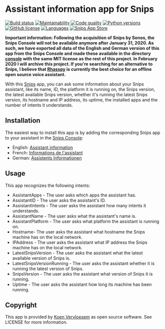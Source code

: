 # Assistant information app for Snips

[![Build status](https://api.travis-ci.com/koenvervloesem/snips-app-assistant-information.svg?branch=master)](https://travis-ci.com/koenvervloesem/snips-app-assistant-information) [![Maintainability](https://api.codeclimate.com/v1/badges/1e58b5f63edc5d98f6d7/maintainability)](https://codeclimate.com/github/koenvervloesem/snips-app-assistant-information/maintainability) [![Code quality](https://api.codacy.com/project/badge/Grade/34eb8497da8c4f4cb8a70de5568ab837)](https://www.codacy.com/app/koenvervloesem/snips-app-assistant-information) [![Python versions](https://img.shields.io/badge/python-3.5|3.6|3.7-blue.svg)](https://www.python.org) [![GitHub license](https://img.shields.io/github/license/koenvervloesem/snips-app-assistant-information.svg)](https://github.com/koenvervloesem/snips-app-assistant-information/blob/master/LICENSE) [![Languages](https://img.shields.io/badge/i18n-en|de|fr-brown.svg)](https://github.com/koenvervloesem/snips-app-assistant-information/tree/master/translations) [![Snips App Store](https://img.shields.io/badge/snips-app-blue.svg)](https://console.snips.ai/store/en/skill_MxzdQxPxXZW)

**Important information: Following the acquisition of Snips by Sonos, the Snips Console will not be available anymore after January 31, 2020. As such, we have exported all data of the English and German version of this app from the Snips Console and made these available in the directory [console](https://github.com/koenvervloesem/snips-app-assistant-information/tree/master/console) with the same MIT license as the rest of this project. In February 2020 I will archive this project. If you're searching for an alternative to Snips, I believe that [Rhasspy](https://rhasspy.readthedocs.io/) is currently the best choice for an offline open source voice assistant.**

With this [Snips](https://snips.ai/) app, you can ask some information about your Snips assistant, like its name, ID, the platform it is running on, the Snips version, the latest available Snips version, whether it's running the latest Snips version, its hostname and IP address, its uptime, the installed apps and the number of intents it understands. 

## Installation

The easiest way to install this app is by adding the corresponding Snips app to your assistant in the [Snips Console](https://console.snips.ai):

*   English: [Assistant information](https://console.snips.ai/store/en/skill_MxzdQxPxXZW)
*   French: [Informations de l'assistant](https://console.snips.ai/store/fr/skill_o93K8nmwXkD)
*   German: [Assistents Informationen](https://console.snips.ai/store/de/skill_bgg1mzp7EB2)

## Usage

This app recognizes the following intents:

*   AssistantApps - The user asks which apps the assistant has.
*   AssistantID - The user asks the assistant's ID.
*   AssistantIntents - The user asks the assistant how many intents it understands.
*   AssistantName - The user asks what the assistant's name is.
*   AssistantPlatform - The user asks what platform the assistant is running on.
*   Hostname- The user asks the assistant what hostname the Snips machine has on the local network.
*   IPAddress - The user asks the assistant what IP address the Snips machine has on the local network.
*   LatestSnipsVersion - The user asks the assistant what the latest available version of Snips is. 
*   LatestSnipsVersionRunning - The user asks the assistant whether it is running the latest version of Snips. 
*   SnipsVersion - The user asks the assistant what version of Snips it is running.
*   Uptime - The user asks the assistant how long its machine has been running. 

## Copyright

This app is provided by [Koen Vervloesem](mailto:koen@vervloesem.eu) as open source software. See LICENSE for more information.
